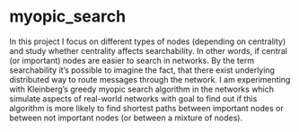 # myopic_search
In this project I focus on different types of nodes (depending on centrality) and study whether centrality affects searchability. In other words, if central (or important) nodes are easier to search in networks. By the term searchability it’s possible to imagine the fact, that there exist underlying distributed way to route messages through the network. I am experimenting with Kleinberg’s greedy myopic search algorithm in the networks which simulate aspects of real-world networks with goal to find out if this algorithm is more likely to find shortest paths between important nodes or between not important nodes (or between a mixture of nodes).

